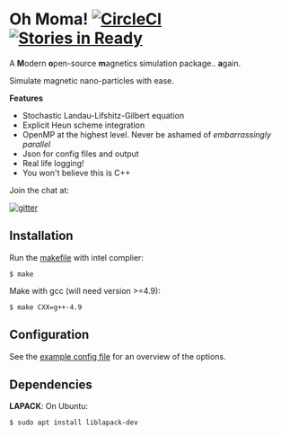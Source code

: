 # Oh Moma! [![CircleCI](https://circleci.com/gh/owlas/moma.svg?style=svg)](https://circleci.com/gh/owlas/moma) [![Stories in Ready](https://badge.waffle.io/owlas/moma.png?label=ready&title=Ready)](https://waffle.io/owlas/moma)

A **M**odern **o**pen-source **m**agnetics simulation package.. **a**gain.

Simulate magnetic nano-particles with ease.

**Features**

 - Stochastic Landau-Lifshitz-Gilbert equation
 - Explicit Heun scheme integration
 - OpenMP at the highest level. Never be ashamed of *embarrassingly
   parallel*
 - Json for config files and output
 - Real life logging!
 - You won't believe this is C++

Join the chat at:

[![gitter](https://badges.gitter.im/Join%20Chat.svg)](https://gitter.im/oh-moma)

## Installation

Run the [makefile](makeflie) with intel complier:

``` shell
$ make
```

Make with gcc (will need version >=4.9):

``` shell
$ make CXX=g++-4.9
```

## Configuration

See the [example config file](configs/example.json) for an overview of the options.

## Dependencies

**LAPACK**: On Ubuntu:

``` shell
$ sudo apt install liblapack-dev
```
